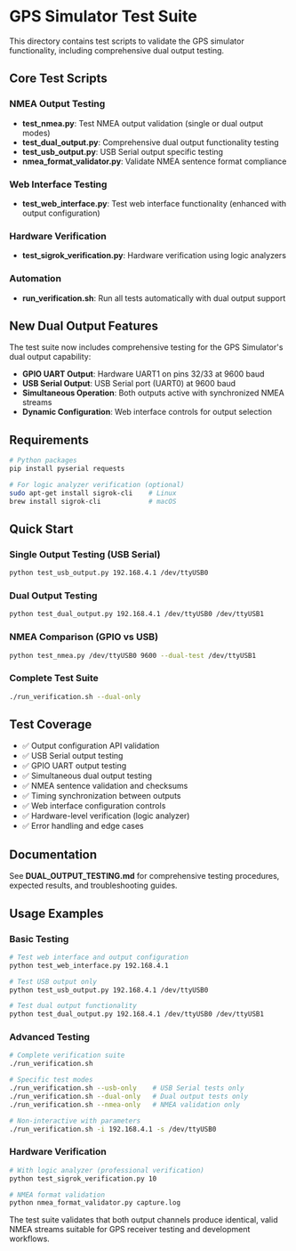 GPS Simulator Test Suite
=========================

This directory contains test scripts to validate the GPS simulator functionality, including comprehensive dual output testing.

## Core Test Scripts

### NMEA Output Testing
- **test_nmea.py**: Test NMEA output validation (single or dual output modes)
- **test_dual_output.py**: Comprehensive dual output functionality testing
- **test_usb_output.py**: USB Serial output specific testing
- **nmea_format_validator.py**: Validate NMEA sentence format compliance

### Web Interface Testing  
- **test_web_interface.py**: Test web interface functionality (enhanced with output configuration)

### Hardware Verification
- **test_sigrok_verification.py**: Hardware verification using logic analyzers

### Automation
- **run_verification.sh**: Run all tests automatically with dual output support

## New Dual Output Features

The test suite now includes comprehensive testing for the GPS Simulator's dual output capability:

- **GPIO UART Output**: Hardware UART1 on pins 32/33 at 9600 baud
- **USB Serial Output**: USB Serial port (UART0) at 9600 baud  
- **Simultaneous Operation**: Both outputs active with synchronized NMEA streams
- **Dynamic Configuration**: Web interface controls for output selection

## Requirements

```bash
# Python packages
pip install pyserial requests

# For logic analyzer verification (optional)
sudo apt-get install sigrok-cli    # Linux
brew install sigrok-cli            # macOS
```

## Quick Start

### Single Output Testing (USB Serial)
```bash
python test_usb_output.py 192.168.4.1 /dev/ttyUSB0
```

### Dual Output Testing  
```bash
python test_dual_output.py 192.168.4.1 /dev/ttyUSB0 /dev/ttyUSB1
```

### NMEA Comparison (GPIO vs USB)
```bash
python test_nmea.py /dev/ttyUSB0 9600 --dual-test /dev/ttyUSB1
```

### Complete Test Suite
```bash
./run_verification.sh --dual-only
```

## Test Coverage

- ✅ Output configuration API validation
- ✅ USB Serial output testing
- ✅ GPIO UART output testing
- ✅ Simultaneous dual output testing
- ✅ NMEA sentence validation and checksums
- ✅ Timing synchronization between outputs
- ✅ Web interface configuration controls
- ✅ Hardware-level verification (logic analyzer)
- ✅ Error handling and edge cases

## Documentation

See **DUAL_OUTPUT_TESTING.md** for comprehensive testing procedures, expected results, and troubleshooting guides.

## Usage Examples

### Basic Testing
```bash
# Test web interface and output configuration
python test_web_interface.py 192.168.4.1

# Test USB output only
python test_usb_output.py 192.168.4.1 /dev/ttyUSB0

# Test dual output functionality  
python test_dual_output.py 192.168.4.1 /dev/ttyUSB0 /dev/ttyUSB1
```

### Advanced Testing
```bash
# Complete verification suite
./run_verification.sh

# Specific test modes
./run_verification.sh --usb-only    # USB Serial tests only
./run_verification.sh --dual-only   # Dual output tests only
./run_verification.sh --nmea-only   # NMEA validation only

# Non-interactive with parameters
./run_verification.sh -i 192.168.4.1 -s /dev/ttyUSB0
```

### Hardware Verification
```bash
# With logic analyzer (professional verification)
python test_sigrok_verification.py 10

# NMEA format validation
python nmea_format_validator.py capture.log
```

The test suite validates that both output channels produce identical, valid NMEA streams suitable for GPS receiver testing and development workflows.